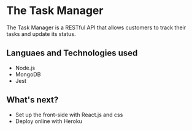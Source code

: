 # The Task Manager
The Task Manager is a RESTful API that allows customers to track their tasks and update its status.

## Languaes and Technologies used
+ Node.js
+ MongoDB
+ Jest

## What's next?
+ Set up the front-side with React.js and css
+ Deploy online with Heroku
